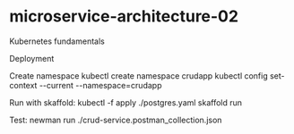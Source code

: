 # microservice-architecture-02
Kubernetes fundamentals

Deployment

Create namespace
    kubectl create namespace crudapp
    kubectl config set-context --current --namespace=crudapp

Run with skaffold:
    kubectl -f apply ./postgres.yaml
    skaffold run

Test:
    newman run ./crud-service.postman_collection.json